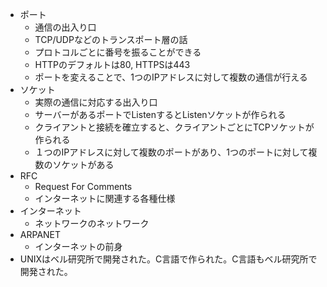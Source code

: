 - ポート
  - 通信の出入り口
  - TCP/UDPなどのトランスポート層の話
  - プロトコルごとに番号を振ることができる
  - HTTPのデフォルトは80, HTTPSは443
  - ポートを変えることで、1つのIPアドレスに対して複数の通信が行える
- ソケット
  - 実際の通信に対応する出入り口
  - サーバーがあるポートでListenするとListenソケットが作られる
  - クライアントと接続を確立すると、クライアントごとにTCPソケットが作られる
  - １つのIPアドレスに対して複数のポートがあり、1つのポートに対して複数のソケットがある
- RFC
  - Request For Comments
  - インターネットに関連する各種仕様
- インターネット
  - ネットワークのネットワーク
- ARPANET
  - インターネットの前身
- UNIXはベル研究所で開発された。C言語で作られた。C言語もベル研究所で開発された。